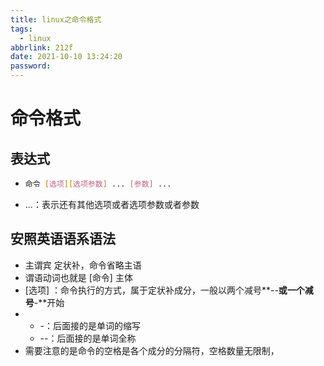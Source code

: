 ```yaml
---
title: linux之命令格式
tags:
  - linux
abbrlink: 212f
date: 2021-10-10 13:24:20
password:
---
```






# 命令格式



## 表达式



* ~~~bash
  命令 [选项][选项参数] ... [参数] ...
  ~~~

* ...：表示还有其他选项或者选项参数或者参数



## 安照英语语系语法



* 主谓宾 定状补，命令省略主语
* 谓语动词也就是 [命令] 主体
* [选项] ：命令执行的方式，属于定状补成分，一般以两个减号**--**或一个减号**-**开始
* - -：后面接的是单词的缩写
  - --：后面接的是单词全称
* 需要注意的是命令的空格是各个成分的分隔符，空格数量无限制，








